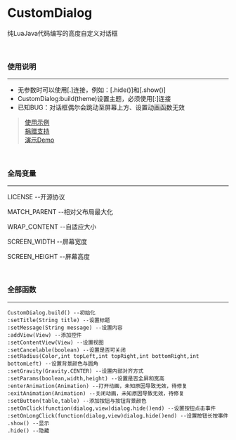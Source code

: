 # CustomDialog

纯LuaJava代码编写的高度自定义对话框

</br>

### 使用说明
-------
* 无参数时可以使用[.]连接，例如：[.hide()]和[.show()]
* CustomDialog:build(theme)设置主题，必须使用[:]连接
* 已知BUG：对话框偶尔会跳动至屏幕上方、设置动画函数无效
> [使用示例](/app/src/main/assets/main.lua)</br>
> [捐赠支持](https://donate.mxd1.cn/)</br>
> [演示Demo](https://github.com/smalldi/CustomDialog/releases)

</br>

### 全局变量
-------
LICENSE  --开源协议

MATCH_PARENT  --相对父布局最大化

WRAP_CONTENT  --自适应大小

SCREEN_WIDTH  --屏幕宽度

SCREEN_HEIGHT  --屏幕高度

</br>

### 全部函数
-------
```
CustomDialog.build() --初始化
:setTitle(String title) --设置标题
:setMessage(String message) --设置内容
:addView(View) --添加控件
:setContentView(View) --设置视图
:setCancelable(boolean) --设置是否可关闭
:setRadius(Color,int topLeft,int topRight,int bottomRight,int bottomLeft) --设置背景颜色与圆角
:setGravity(Gravity.CENTER) --设置内部对齐方式
:setParams(boolean,width,height) --设置是否全屏和宽高
:enterAnimation(Animation) --打开动画，未知原因导致无效，待修复
:exitAnimation(Animation) --关闭动画，未知原因导致无效，待修复
:setButton(table,table) --添加按钮与按钮背景颜色
:setOnClick(function(dialog,view)dialog.hide()end) --设置按钮点击事件
:setOnLongClick(function(dialog,view)dialog.hide()end) --设置按钮长按事件
.show() --显示
.hide() --隐藏
```



